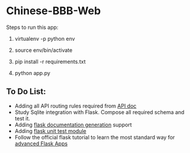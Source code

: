 # Chinese-BBB-Web

Steps to run this app:
1. virtualenv -p python env

2. source env/bin/activate

3. pip install -r requirements.txt

4. python app.py


## To Do List:
* Adding all API routing rules required from [API doc](https://github.com/chinese-bbb/documents/blob/master/api-summary.md)
* Study Sqlite integration with Flask. Compose all required schema and test it.
* Adding [flask documentation generation](https://flask-restplus.readthedocs.io/en/0.2/documenting.html) support
* Adding [flask unit test module](http://flask.pocoo.org/docs/1.0/testing/)
* Follow the official flask tutorial to learn the most standard way for [advanced Flask Apps](http://flask.pocoo.org/docs/1.0/blueprints/)
